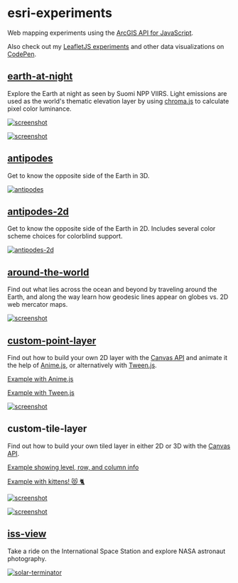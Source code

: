 # esri-experiments

Web mapping experiments using the [ArcGIS API for JavaScript](https://js.arcgis.com).

Also check out my [LeafletJS experiments](https://github.com/jwasilgeo/leaflet-experiments) and other data visualizations on [CodePen](https://codepen.io/jwasilgeo/).

## [earth-at-night](https://jwasilgeo.github.io/esri-experiments/earth-at-night)

Explore the Earth at night as seen by Suomi NPP VIIRS. Light emissions are used as the world's thematic elevation layer by using [chroma.js](https://gka.github.io/chroma.js/) to calculate pixel color luminance.

[![screenshot](https://raw.githubusercontent.com/jwasilgeo/esri-experiments/master/earth-at-night/screenshot.jpg)](https://jwasilgeo.github.io/esri-experiments/earth-at-night)

[![screenshot](https://raw.githubusercontent.com/jwasilgeo/esri-experiments/master/earth-at-night/screenshot.png)](https://jwasilgeo.github.io/esri-experiments/earth-at-night)

## [antipodes](https://jwasilgeo.github.io/esri-experiments/antipodes)

Get to know the opposite side of the Earth in 3D.

[![antipodes](https://raw.githubusercontent.com/jwasilgeo/esri-experiments/master/antipodes/antipodes.gif)](https://jwasilgeo.github.io/esri-experiments/antipodes)

## [antipodes-2d](https://jwasilgeo.github.io/esri-experiments/antipodes-2d)

Get to know the opposite side of the Earth in 2D. Includes several color scheme choices for colorblind support.

[![antipodes-2d](https://raw.githubusercontent.com/jwasilgeo/esri-experiments/master/antipodes-2d/screenshot.png)](https://jwasilgeo.github.io/esri-experiments/antipodes-2d)

## [around-the-world](https://jwasilgeo.github.io/esri-experiments/around-the-world)

Find out what lies across the ocean and beyond by traveling around the Earth, and along the way learn how geodesic lines appear on globes vs. 2D web mercator maps.

[![screenshot](https://raw.githubusercontent.com/jwasilgeo/esri-experiments/master/around-the-world/screenshot.png)](https://jwasilgeo.github.io/esri-experiments/around-the-world)

## [custom-point-layer](https://jwasilgeo.github.io/esri-experiments/custom-point-layer/3-animate-custom-layer-with-animejs.html)

Find out how to build your own 2D layer with the [Canvas API](https://developer.mozilla.org/en-US/docs/Web/API/Canvas_API) and animate it the help of [Anime.js](https://animejs.com/), or alternatively with [Tween.js](https://github.com/tweenjs/tween.js).

[Example with Anime.js](https://jwasilgeo.github.io/esri-experiments/custom-point-layer/3-animate-custom-layer-with-animejs.html)

[Example with Tween.js](https://jwasilgeo.github.io/esri-experiments/custom-point-layer/3-animate-custom-layer-with-tweenjs.html)

[![screenshot](https://raw.githubusercontent.com/jwasilgeo/esri-experiments/master/custom-point-layer/point-layer-animation.gif)](https://jwasilgeo.github.io/esri-experiments/custom-point-layer/3-animate-custom-layer-with-animejs.html)

## custom-tile-layer

Find out how to build your own tiled layer in either 2D or 3D with the [Canvas API](https://developer.mozilla.org/en-US/docs/Web/API/Canvas_API).

[Example showing level, row, and column info](https://jwasilgeo.github.io/esri-experiments/custom-tile-layer/custom-tile-layer.html)

[Example with kittens! 😻 🐈](https://jwasilgeo.github.io/esri-experiments/custom-tile-layer/custom-kittens-layer.html)

[![screenshot](https://raw.githubusercontent.com/jwasilgeo/esri-experiments/master/custom-tile-layer/text-screenshot.png)](https://jwasilgeo.github.io/esri-experiments/custom-tile-layer/custom-tile-layer.html)

[![screenshot](https://raw.githubusercontent.com/jwasilgeo/esri-experiments/master/custom-tile-layer/cats-screenshot.png)](https://jwasilgeo.github.io/esri-experiments/custom-tile-layer/custom-kittens-layer.html)

## [iss-view](https://jwasilgeo.github.io/esri-experiments/iss-view)

Take a ride on the International Space Station and explore NASA astronaut photography.

[![solar-terminator](https://raw.githubusercontent.com/jwasilgeo/esri-experiments/master/iss-view/solar-terminator.gif)](https://jwasilgeo.github.io/esri-experiments/iss-view)
